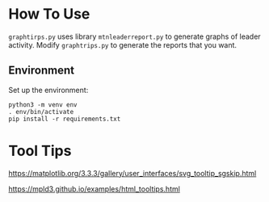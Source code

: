 # How To Use

`graphtirps.py` uses library `mtnleaderreport.py` to generate graphs of leader activity.  Modify `graphtrips.py` to 
generate the reports that you want.

## Environment

Set up the environment:

	python3 -m venv env
	. env/bin/activate
	pip install -r requirements.txt

# Tool Tips

https://matplotlib.org/3.3.3/gallery/user_interfaces/svg_tooltip_sgskip.html

https://mpld3.github.io/examples/html_tooltips.html


